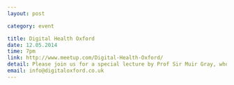 ```yaml
---
layout: post

category: event

title: Digital Health Oxford
date: 12.05.2014
time: 7pm
link: http://www.meetup.com/Digital-Health-Oxford/
detail: Please join us for a special lecture by Prof Sir Muir Gray, who will present his vision for the future of digital health in the NHS - what can be improved, how to improve it, and where to aim our resources and attentions.  Followed, as usual, by a drinks reception
email: info@digitaloxford.co.uk
---
```

